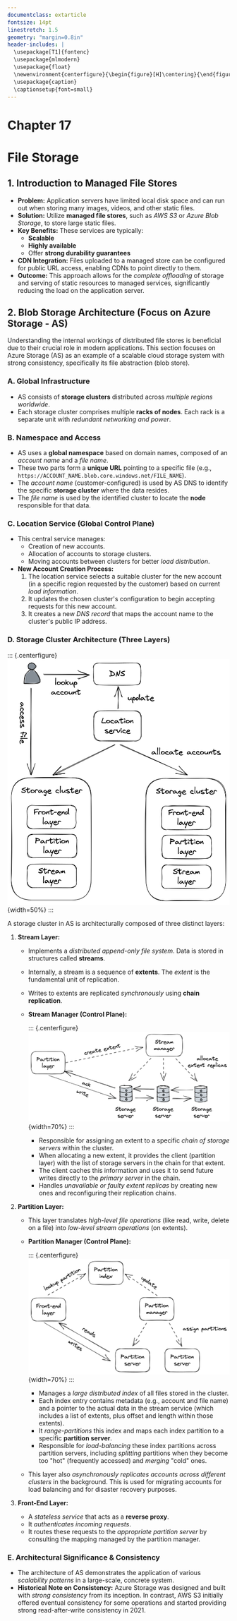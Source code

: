 ```yaml
---
documentclass: extarticle
fontsize: 14pt
linestretch: 1.5
geometry: "margin=0.8in"
header-includes: |
  \usepackage[T1]{fontenc}
  \usepackage{mlmodern}
  \usepackage{float}
  \newenvironment{centerfigure}{\begin{figure}[H]\centering}{\end{figure}}
  \usepackage{caption}
  \captionsetup{font=small}
---
```


# Chapter 17

# File Storage

## 1. Introduction to Managed File Stores

- **Problem:** Application servers have limited local disk space and can run out when storing many images, videos, and other static files.
- **Solution:** Utilize **managed file stores**, such as _AWS S3_ or _Azure Blob Storage_, to store large static files.
- **Key Benefits:** These services are typically:
  - **Scalable**
  - **Highly available**
  - Offer **strong durability guarantees**
- **CDN Integration:** Files uploaded to a managed store can be configured for public URL access, enabling CDNs to point directly to them.
- **Outcome:** This approach allows for the _complete offloading_ of storage and serving of static resources to managed services, significantly reducing the load on the application server.

## 2. Blob Storage Architecture (Focus on Azure Storage - AS)

Understanding the internal workings of distributed file stores is beneficial due to their crucial role in modern applications. This section focuses on Azure Storage (AS) as an example of a scalable cloud storage system with strong consistency, specifically its file abstraction (blob store).

### A. Global Infrastructure

- AS consists of **storage clusters** distributed across _multiple regions worldwide_.
- Each storage cluster comprises multiple **racks of nodes**. Each rack is a separate unit with _redundant networking and power_.

### B. Namespace and Access

- AS uses a **global namespace** based on domain names, composed of an _account name_ and a _file name_.
- These two parts form a **unique URL** pointing to a specific file (e.g., `https://ACCOUNT_NAME.blob.core.windows.net/FILE_NAME`).
- The _account name_ (customer-configured) is used by AS DNS to identify the specific **storage cluster** where the data resides.
- The _file name_ is used by the identified cluster to locate the **node** responsible for that data.

### C. Location Service (Global Control Plane)

- This central service manages:
  - Creation of new accounts.
  - Allocation of accounts to storage clusters.
  - Moving accounts between clusters for better _load distribution_.
- **New Account Creation Process:**
  1. The location service selects a suitable cluster for the new account (in a specific region requested by the customer) based on current _load information_.
  2. It updates the chosen cluster's configuration to begin accepting requests for this new account.
  3. It creates a new _DNS record_ that maps the account name to the cluster's public IP address.

### D. Storage Cluster Architecture (Three Layers)

::: {.centerfigure}
![A high-level view of Azure Storage's architecture](17_1.png){width=50%}
:::

A storage cluster in AS is architecturally composed of three distinct layers:

1.  **Stream Layer:**

    - Implements a _distributed append-only file system_. Data is stored in structures called **streams**.
    - Internally, a stream is a sequence of **extents**. The _extent_ is the fundamental unit of replication.
    - Writes to extents are replicated _synchronously_ using **chain replication**.
    - **Stream Manager (Control Plane):**

      ::: {.centerfigure}
      ![The stream layer uses chain replication to replicate extents across storage servers](17_2.png){width=70%}
      :::

      - Responsible for assigning an extent to a specific _chain of storage servers_ within the cluster.
      - When allocating a new extent, it provides the client (partition layer) with the list of storage servers in the chain for that extent.
      - The client caches this information and uses it to send future writes directly to the _primary server_ in the chain.
      - Handles _unavailable or faulty extent replicas_ by creating new ones and reconfiguring their replication chains.

2.  **Partition Layer:**

    - This layer translates _high-level file operations_ (like read, write, delete on a file) into _low-level stream operations_ (on extents).
    - **Partition Manager (Control Plane):**

      ::: {.centerfigure}
      ![The partition manager range-partitions files across partition servers and rebalances the partitions when necessary](17_3.png){width=70%}
      :::

      - Manages a _large distributed index_ of all files stored in the cluster.
      - Each index entry contains metadata (e.g., account and file name) and a pointer to the actual data in the stream service (which includes a list of extents, plus offset and length within those extents).
      - It _range-partitions_ this index and maps each index partition to a specific **partition server**.
      - Responsible for _load-balancing_ these index partitions across partition servers, including _splitting_ partitions when they become too "hot" (frequently accessed) and _merging_ "cold" ones.

    - This layer also _asynchronously replicates accounts across different clusters_ in the background. This is used for migrating accounts for load balancing and for disaster recovery purposes.

3.  **Front-End Layer:**
    - A _stateless service_ that acts as a **reverse proxy**.
    - It _authenticates incoming requests_.
    - It routes these requests to the _appropriate partition server_ by consulting the mapping managed by the partition manager.

### E. Architectural Significance & Consistency

- The architecture of AS demonstrates the application of various _scalability patterns_ in a large-scale, concrete system.
- **Historical Note on Consistency:** Azure Storage was designed and built with _strong consistency_ from its inception. In contrast, AWS S3 initially offered eventual consistency for some operations and started providing strong read-after-write consistency in 2021.

